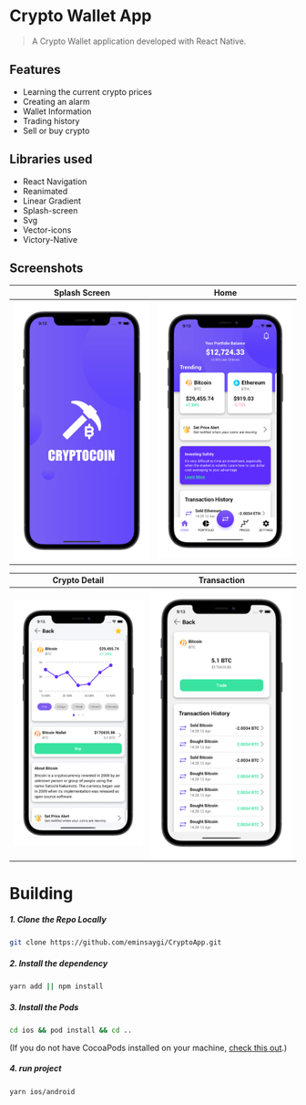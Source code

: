 # Crypto Wallet App

> A Crypto Wallet application developed with React Native.

## Features
- Learning the current crypto prices
- Creating an alarm
- Wallet Information
- Trading history
- Sell or buy crypto


## Libraries used

- React Navigation
- Reanimated
- Linear Gradient
- Splash-screen
- Svg
- Vector-icons
- Victory-Native

## Screenshots



Splash Screen | Home 
:-------------------------: | :-------------------------: 
![Preview](/src/Images/1.png) | ![Preview](/src//Images/2.png)

Crypto Detail  | Transaction
:-------------------------: | :-------------------------:
![Preview](/src/Images/3.png) | ![Preview](/src/Images/4.png)


# Building


##### 1. Clone the Repo Locally
```Bash
git clone https://github.com/eminsaygi/CryptoApp.git
```

##### 2. Install the dependency
```Bash
yarn add || npm install
```

##### 3. Install the Pods
```Bash
cd ios && pod install && cd ..
```
(If you do not have CocoaPods installed on your machine, [check this out](https://cocoapods.org/#install).)

##### 4. run project
```Bash
yarn ios/android 
```
